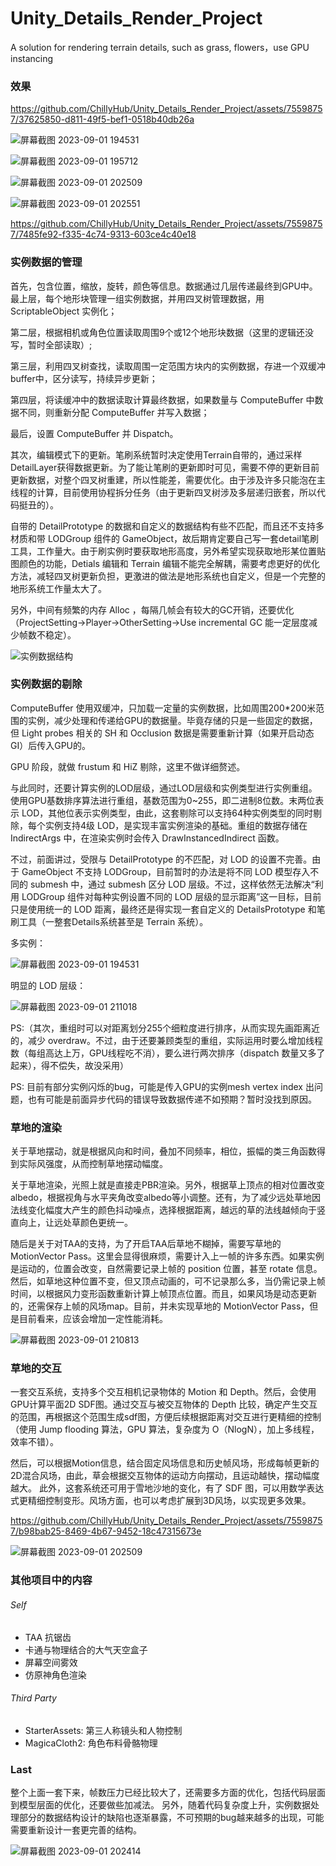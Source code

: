 # Unity_Details_Render_Project
A solution for rendering terrain details, such as grass, flowers，use GPU instancing



### 效果

https://github.com/ChillyHub/Unity_Details_Render_Project/assets/75598757/37625850-d811-49f5-bef1-0518b40db26a

![屏幕截图 2023-09-01 194531](./README.assets/%E5%B1%8F%E5%B9%95%E6%88%AA%E5%9B%BE%202023-09-01%20194531-1693573977933-6.png)

![屏幕截图 2023-09-01 195712](./README.assets/%E5%B1%8F%E5%B9%95%E6%88%AA%E5%9B%BE%202023-09-01%20195712.png)

![屏幕截图 2023-09-01 202509](./README.assets/%E5%B1%8F%E5%B9%95%E6%88%AA%E5%9B%BE%202023-09-01%20202509-1693574036988-9.png)

![屏幕截图 2023-09-01 202551](./README.assets/%E5%B1%8F%E5%B9%95%E6%88%AA%E5%9B%BE%202023-09-01%20202551.png)

https://github.com/ChillyHub/Unity_Details_Render_Project/assets/75598757/7485fe92-f335-4c74-9313-603ce4c40e18



### 实例数据的管理 

首先，包含位置，缩放，旋转，颜色等信息。数据通过几层传递最终到GPU中。最上层，每个地形块管理一组实例数据，并用四叉树管理数据，用 ScriptableObject 实例化；

第二层，根据相机或角色位置读取周围9个或12个地形块数据（这里的逻辑还没写，暂时全部读取）;

第三层，利用四叉树查找，读取周围一定范围方块内的实例数据，存进一个双缓冲buffer中，区分读写，持续异步更新；

第四层，将读缓冲中的数据读取计算最终数据，如果数量与 ComputeBuffer 中数据不同，则重新分配 ComputeBuffer 并写入数据；

最后，设置 ComputeBuffer 并 Dispatch。 

其次，编辑模式下的更新。笔刷系统暂时决定使用Terrain自带的，通过采样DetailLayer获得数据更新。为了能让笔刷的更新即时可见，需要不停的更新目前更新数据，对整个四叉树重建，所以性能差，需要优化。由于涉及许多只能泡在主线程的计算，目前使用协程拆分任务（由于更新四叉树涉及多层递归嵌套，所以代码挺丑的）。

自带的 DetailPrototype 的数据和自定义的数据结构有些不匹配，而且还不支持多材质和带 LODGroup 组件的 GameObject，故后期肯定要自己写一套detail笔刷工具，工作量大。由于刷实例时要获取地形高度，另外希望实现获取地形某位置贴图颜色的功能，Detials 编辑和 Terrain 编辑不能完全解耦，需要考虑更好的优化方法，减轻四叉树更新负担，更激进的做法是地形系统也自定义，但是一个完整的地形系统工作量太大了。 

另外，中间有频繁的内存 Alloc ，每隔几帧会有较大的GC开销，还要优化（ProjectSetting->Player->OtherSetting->Use incremental GC 能一定层度减少帧数不稳定）。 

![实例数据结构](./README.assets/%E5%AE%9E%E4%BE%8B%E6%95%B0%E6%8D%AE%E7%BB%93%E6%9E%84.png)



### 实例数据的剔除 

ComputeBuffer 使用双缓冲，只加载一定量的实例数据，比如周围200*200米范围的实例，减少处理和传递给GPU的数据量。毕竟存储的只是一些固定的数据，但 Light probes 相关的 SH 和 Occlusion 数据是需要重新计算（如果开启动态GI）后传入GPU的。 

GPU 阶段，就做 frustum 和 HiZ 剔除，这里不做详细赘述。

与此同时，还要计算实例的LOD层级，通过LOD层级和实例类型进行实例重组。使用GPU基数排序算法进行重组，基数范围为0~255，即二进制8位数。末两位表示 LOD，其他位表示实例类型，由此，这套剔除可以支持64种实例类型的同时剔除，每个实例支持4级 LOD，是实现丰富实例渲染的基础。重组的数据存储在 IndirectArgs 中，在渲染实例时会传入 DrawInstancedIndirect 函数。

不过，前面讲过，受限与 DetailPrototype 的不匹配，对 LOD 的设置不完善。由于 GameObject 不支持 LODGroup，目前暂时的办法是将不同 LOD 模型存入不同的 submesh 中，通过 submesh 区分 LOD 层级。不过，这样依然无法解决“利用 LODGroup 组件对每种实例设置不同的 LOD 层级的显示距离”这一目标，目前只是使用统一的 LOD 距离，最终还是得实现一套自定义的 DetailsPrototype 和笔刷工具（一整套Details系统甚至是 Terrain 系统）。 



多实例：

![屏幕截图 2023-09-01 194531](./README.assets/%E5%B1%8F%E5%B9%95%E6%88%AA%E5%9B%BE%202023-09-01%20194531.png)

明显的 LOD 层级：

![屏幕截图 2023-09-01 211018](./README.assets/%E5%B1%8F%E5%B9%95%E6%88%AA%E5%9B%BE%202023-09-01%20211018.png)



PS:（其次，重组时可以对距离划分255个细粒度进行排序，从而实现先画距离近的，减少 overdraw。不过，由于还要兼顾类型的重组，实际运用时要么增加线程数（每组高达上万，GPU线程吃不消），要么进行两次排序（dispatch 数量又多了起来），得不偿失，故没采用） 


PS: 目前有部分实例闪烁的bug，可能是传入GPU的实例mesh vertex index 出问题，也有可能是前面异步代码的错误导致数据传递不如预期？暂时没找到原因。 



### 草地的渲染 

关于草地摆动，就是根据风向和时间，叠加不同频率，相位，振幅的类三角函数得到实际风强度，从而控制草地摆动幅度。 

关于草地渲染，光照上就是直接走PBR渲染。另外，根据草上顶点的相对位置改变albedo，根据视角与水平夹角改变albedo等小调整。还有，为了减少远处草地因法线变化幅度大产生的颜色抖动噪点，选择根据距离，越远的草的法线越倾向于竖直向上，让远处草颜色更统一。 

随后是关于对TAA的支持，为了开启TAA后草地不糊掉，需要写草地的 MotionVector Pass。这里会显得很麻烦，需要计入上一帧的许多东西。如果实例是运动的，位置会改变，自然需要记录上帧的 position 位置，甚至 rotate 信息。然后，如草地这种位置不变，但又顶点动画的，可不记录那么多，当仍需记录上帧时间，以根据风力变形函数重新计算上帧顶点位置。而且，如果风场是动态更新的，还需保存上帧的风场map。目前，并未实现草地的 MotionVector Pass，但是目前看来，应该会增加一定性能消耗。 

![屏幕截图 2023-09-01 210813](./README.assets/%E5%B1%8F%E5%B9%95%E6%88%AA%E5%9B%BE%202023-09-01%20210813.png)



### 草地的交互 

一套交互系统，支持多个交互相机记录物体的 Motion 和 Depth。然后，会使用GPU计算平面2D SDF图。通过交互与被交互物体的 Depth 比较，确定产生交互的范围，再根据这个范围生成sdf图，方便后续根据距离对交互进行更精细的控制（使用 Jump flooding 算法，GPU 算法，复杂度为 O（NlogN），加上多线程，效率不错）。 

然后，可以根据Motion信息，结合固定风场信息和历史帧风场，形成每帧更新的2D混合风场，由此，草会根据交互物体的运动方向摆动，且运动越快，摆动幅度越大。 此外，这套系统还可用于雪地沙地的变化，有了 SDF 图，可以用数学表达式更精细控制变形。风场方面，也可以考虑扩展到3D风场，以实现更多效果。 

https://github.com/ChillyHub/Unity_Details_Render_Project/assets/75598757/b98bab25-8469-4b67-9452-18c47315673e

![屏幕截图 2023-09-01 202509](./README.assets/%E5%B1%8F%E5%B9%95%E6%88%AA%E5%9B%BE%202023-09-01%20202509.png)



### 其他项目中的内容

###### Self

- TAA 抗锯齿
- 卡通与物理结合的大气天空盒子
- 屏幕空间雾效
- 仿原神角色渲染

###### Third Party

- StarterAssets:  第三人称镜头和人物控制
- MagicaCloth2:  角色布料骨骼物理



### Last 

整个上面一套下来，帧数压力已经比较大了，还需要多方面的优化，包括代码层面到模型层面的优化，还要做些加减法。 另外，随着代码复杂度上升，实例数据处理部分的数据结构设计的缺陷也逐渐暴露，不可预期的bug越来越多的出现，可能需要重新设计一套更完善的结构。

![屏幕截图 2023-09-01 202414](./README.assets/%E5%B1%8F%E5%B9%95%E6%88%AA%E5%9B%BE%202023-09-01%20202414.png)
